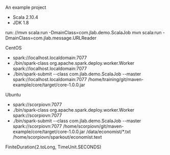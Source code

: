 An example project
- Scala 2.10.4
- JDK 1.8

run:
    //mvn scala:run -DmainClass=com.jlab.demo.ScalaJob
    mvn scala:run -DmainClass=com.jlab.message.URLReader

CentOS
- spark://localhost.localdomain:7077
- ./bin/spark-class org.apache.spark.deploy.worker.Worker spark://localhost.localdomain:7077
- ./bin/spark-submit --class com.jlab.demo.ScalaJob --master spark://localhost.localdomain:7077 /home/training/git/maven-example/core/target/core-1.0.0.jar

Ubuntu
- spark://scorpiovn:7077
- ./bin/spark-class org.apache.spark.deploy.worker.Worker spark://scorpiovn:7077
- ./bin/spark-submit --class com.jlab.demo.ScalaJob --master spark://scorpiovn:7077 /home/scorpiovn/git/maven-example/core/target/core-1.0.0.jar /data/economist/*.txt /home/scorpiovn/sparkout/economist.text

FiniteDuration(2.toLong, TimeUnit.SECONDS)



